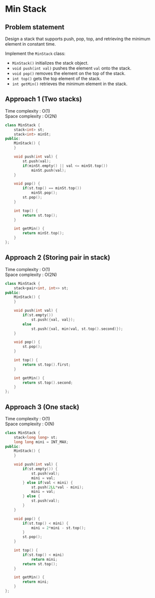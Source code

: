 # Min Stack

## Problem statement

Design a stack that supports push, pop, top, and retrieving the minimum element in constant time.

Implement the `MinStack` class:

- `MinStack()` initializes the stack object.
- `void push(int val)` pushes the element `val` onto the stack.
- `void pop()` removes the element on the top of the stack.
- `int top()` gets the top element of the stack.
- `int getMin()` retrieves the minimum element in the stack.

## Approach 1 (Two stacks)

Time complexity : O(1)  
Space complexity : O(2N)

```cpp
class MinStack {
    stack<int> st;
    stack<int> minSt;
public:
    MinStack() {
    }

    void push(int val) {
        st.push(val);
        if(minSt.empty() || val <= minSt.top())
            minSt.push(val);
    }

    void pop() {
        if(st.top() == minSt.top())
            minSt.pop();
        st.pop();
    }

    int top() {
        return st.top();
    }

    int getMin() {
        return minSt.top();
    }
};
```

## Approach 2 (Storing pair in stack)

Time complexity : O(1)  
Space complexity : O(2N)

```cpp
class MinStack {
    stack<pair<int, int>> st;
public:
    MinStack() {
    }

    void push(int val) {
        if(st.empty())
            st.push({val, val});
        else
            st.push({val, min(val, st.top().second)});
    }

    void pop() {
        st.pop();
    }

    int top() {
        return st.top().first;
    }

    int getMin() {
        return st.top().second;
    }
};
```

## Approach 3 (One stack)

Time complexity : O(1)  
Space complexity : O(N)

```cpp
class MinStack {
    stack<long long> st;
    long long mini = INT_MAX;
public:
    MinStack() {
    }

    void push(int val) {
        if(st.empty()) {
            st.push(val);
            mini = val;
        } else if(val < mini) {
            st.push(2LL*val - mini);
            mini = val;
        } else {
            st.push(val);
        }
    }

    void pop() {
        if(st.top() < mini) {
            mini = 2*mini - st.top();
        }
        st.pop();
    }

    int top() {
        if(st.top() < mini)
            return mini;
        return st.top();
    }

    int getMin() {
        return mini;
    }
};
```
